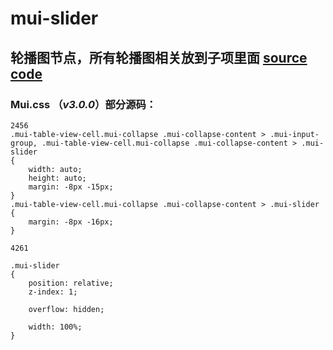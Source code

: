 # mui-slider

轮播图节点，所有轮播图相关放到子项里面
[source code](https://jsfiddle.net/badfl/49up0q4y/)
---


### Mui.css （*v3.0.0*）部分源码：
```
2456
.mui-table-view-cell.mui-collapse .mui-collapse-content > .mui-input-group, .mui-table-view-cell.mui-collapse .mui-collapse-content > .mui-slider
{
    width: auto;
    height: auto;
    margin: -8px -15px;
}
.mui-table-view-cell.mui-collapse .mui-collapse-content > .mui-slider
{
    margin: -8px -16px;
}

4261

.mui-slider
{
    position: relative;
    z-index: 1;

    overflow: hidden;

    width: 100%;
}
```